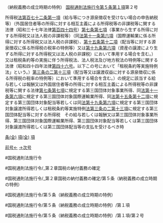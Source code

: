 （納税義務の成立時期の特例）
[国税通則法施行令第５条第１項](国税通則法施行＿令＿第５条第１項)第２号

所得税[法第百七十二条第一項](国税通則法＿＿＿＿＿第１７２条第１項)（給与等につき源泉徴収を受けない場合の申告納税等）（外国居住者等の所得に対する相互主義による所得税等の非課税等に関する法律（昭和三十七年法律[第百四十四号](国税通則法施行＿令＿第５条第１項第１４４号)）[第七条第七項](国税通則法施行＿令＿第７条第７項)（事業から生ずる所得に対する所得税又は法人税の非課税等）（同[法第十一条第六項](国税通則法＿＿＿＿＿第１１条第６項)（国際運輸業に係る所得に対する所得税又は法人税の非課税）、[第十五条第十二項](国税通則法施行＿令＿第１５条第１２項)（配当等に対する源泉徴収に係る所得税の税率の特例等）又は[第十九条第六項](国税通則法施行＿令＿第１９条第６項)（資産の譲渡により生ずる所得に対する所得税又は法人税の非課税）において準用する場合を含む。）又は租税条約等の実施に伴う所得税法、法人税法及び地方税法の特例等に関する法律（昭和四十四年法律[第四十六号](国税通則法施行＿令＿第５条第１項第４６号)。以下この号において「租税条約等実施特例法」という。）[第三条の二第十三項](国税通則法施行＿令＿第３条の２第１３項)（配当等又は譲渡収益に対する源泉徴収に係る所得税の税率の特例等）において準用する場合を含む。）の規定に該当する給与若しくは報酬又は外国居住者等の所得に対する相互主義による所得税等の非課税等に関する法律[第七条第七項](国税通則法施行＿令＿第７条第７項)に規定する第三国団体対象事業所得、同[法第十一条第六項](国税通則法＿＿＿＿＿第１１条第６項)に規定する第三国団体対象国際運輸業所得、同[法第十五条第十二項](国税通則法＿＿＿＿＿第１５条第１２項)に規定する第三国団体対象配当等若しくは同[法第十九条第六項](国税通則法＿＿＿＿＿第１９条第６項)に規定する第三国団体対象譲渡所得若しくは租税条約等実施特例[法第三条の二第十三項](国税通則法＿＿＿＿＿第３条の２第１３項)に規定する第三国団体配当等に対する所得税　その給与若しくは報酬又は第三国団体対象事業所得、第三国団体対象国際運輸業所得、第三国団体対象配当等若しくは第三国団体対象譲渡所得若しくは第三国団体配当等の支払を受けるべき時

[条(全)](国税通則法施行＿令＿第５条_.md)    [項(全)](国税通則法施行＿令＿第５条第１項_.md)    [項](国税通則法施行＿令＿第５条第１項.md)

[前号←](国税通則法施行＿令＿第５条第１項第１号.md)    [→次号](国税通則法施行＿令＿第５条第１項第３号.md)

#国税通則法施行令

#国税通則法施行令/_第２章国税の納付義務の確定

#国税通則法施行令/_第２章国税の納付義務の確定/第５条（納税義務の成立時期の特例）

#国税通則法施行令/第５条（納税義務の成立時期の特例）

#国税通則法施行令/第５条（納税義務の成立時期の特例）/第１項

#国税通則法施行令/第５条（納税義務の成立時期の特例）/第１項/第２号

